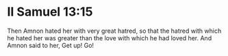 # II Samuel 13:15

Then Amnon hated her with very great hatred, so that the hatred with which he hated her was greater than the love with which he had loved her. And Amnon said to her, Get up! Go!
